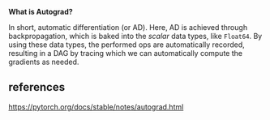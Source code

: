 **What is Autograd?**

In short, automatic differentiation (or AD).
Here, AD is achieved through backpropagation, which is baked into the *scalar* data types, like `Float64`.
By using these data types, the performed ops are automatically recorded, resulting in a DAG by tracing which we can automatically compute the gradients as needed.

## references

https://pytorch.org/docs/stable/notes/autograd.html
